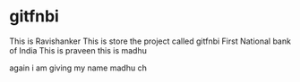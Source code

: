 # gitfnbi
This is Ravishanker
This is store the project called gitfnbi First National bank of India 
This is praveen
this is madhu

again i am giving my name madhu ch
